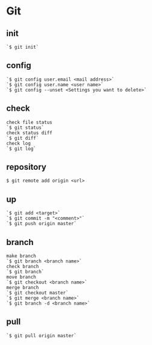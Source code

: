 Git
====
## init
    `$ git init`
## config
    `$ git config user.email <mail address>`
    `$ git config user.name <user name>`
    `$ git config --unset <Settings you want to delete>`
## check
    check file status
    `$ git status`
    check status diff
    `$ git diff`
    check log
    `$ git log`
## repository
    $ git remote add origin <url>
## up
    `$ git add <target>`
    `$ git commit -m "<comment>"`
    `$ git push origin master`
## branch
    make branch
    `$ git branch <branch name>`
    check branch
    `$ git branch`
    move branch
    `$ git checkout <branch name>`
    merge branch
    `$ git checkout master`
    `$ git merge <branch name>`
    `$ git branch -d <branch name>`
## pull
    `$ git pull origin master`

